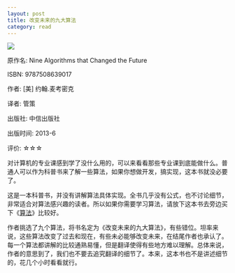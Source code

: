 ```yaml
---
layout: post
title: 改变未来的九大算法
category: read
---
```

<img class="cover" src="/images/2013/11/9787508639017.jpg" />

原作名: Nine Algorithms that Changed the Future

ISBN: 9787508639017

作者: [美] 约翰.麦考密克  

译者: 管策   

出版社: 中信出版社

出版时间: 2013-6

评价: ☆☆☆

对计算机的专业课感到学了没什么用的，可以来看看那些专业课到底能做什么。普通人可以作为科普书来了解一些算法，如果你想做开发，搞实现，这本书就没必要了。

这是一本科普书，并没有讲解算法具体实现。全书几乎没有公式，也不讨论细节，非常适合对算法感兴趣的读者。所以如果你需要学习算法，请放下这本书去旁边买下《[算法](http://book.douban.com/subject/19952400/)》比较好。

作者挑选了九个算法，将书名定为《改变未来的九大算法》，有些错位。坦率来说，这些算法改变了过去和现在，有些未必能够改变未来，在结尾作者也承认了。每一个算法都讲解的比较通熟易懂，但是翻译使得有些地方难以理解。总体来说，作者的意思到了，我们也不要去追究翻译的细节了。本来，这本书也不是讲述细节的，花几个小时看看就行。